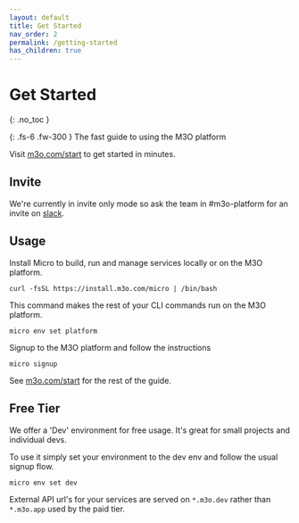 ```yaml
---
layout: default
title: Get Started
nav_order: 2
permalink: /getting-started
has_children: true
---
```


# Get Started
{: .no_toc }

{: .fs-6 .fw-300 }
The fast guide to using the M3O platform

Visit [m3o.com/start](https://m3o.com/start) to get started in minutes.

## Invite

We're currently in invite only mode so ask the team in #m3o-platform for an invite on [slack](https://slack.m3o.com).

## Usage


Install Micro to build, run and manage services locally or on the M3O platform.

```
curl -fsSL https://install.m3o.com/micro | /bin/bash
```

This command makes the rest of your CLI commands run on the M3O platform.

```
micro env set platform
```

Signup to the M3O platform and follow the instructions

```
micro signup
```

See [m3o.com/start](https://m3o.com/start) for the rest of the guide.

## Free Tier

We offer a 'Dev' environment for free usage. It's great for small projects and individual devs.

To use it simply set your environment to the dev env and follow the usual signup flow.

```
micro env set dev
```

External API url's for your services are served on `*.m3o.dev` rather than `*.m3o.app` used by the paid tier.
